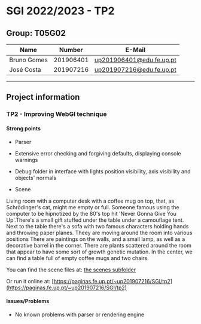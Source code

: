 # SGI 2022/2023 - TP2

## Group: T05G02

| Name             | Number    | E-Mail                   |
| ---------------- | --------- | ------------------------ |
| Bruno Gomes      | 201906401 | up201906401@edu.fe.up.pt |
| José Costa       | 201907216 | up201907216@edu.fe.up.pt |

----
## Project information
### TP2 - Improving WebGl technique
#### Strong points
  - Parser
    
  - Extensive error checking and forgiving defaults, displaying console warnings
  - Debug folder in interface with lights position visibility, axis visibility and objects' normals

  - Scene

  Living room with a computer desk with a coffee mug on top, that, as Schrödinger's cat, might me empty or full. Someone famous using the computer to be hipnotized by the 80's top hit 'Never Gonna Give You Up'.There's a small gift stuffed under the table under a camouflage tent. Next to the table there's a sofa with two famous characters holding hands and throwing paper planes. Theey are moving around the room into various positions There are paintings on the walls, and a small lamp, as well as a decorative barrel in the corner. There are plants scattered around the room that appear to have some sort of growth genetic mutation. In the center, we can find a table full of empty coffee mugs and two chairs.

You can find the scene files at: [the scenes subfolder](./scenes/)

Or run it online at: [https://paginas.fe.up.pt/~up201907216/SGI/tp2](https://paginas.fe.up.pt/~up201907216/SGI/tp2)


#### Issues/Problems

- No known problems with parser or rendering engine
